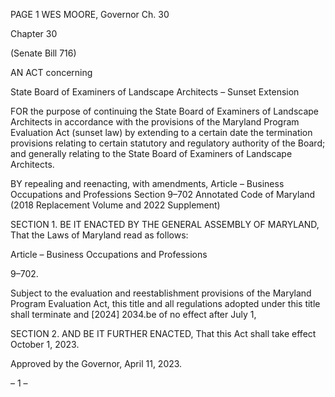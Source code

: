 PAGE 1
WES MOORE, Governor Ch. 30

Chapter 30

(Senate Bill 716)

AN ACT concerning

State Board of Examiners of Landscape Architects – Sunset Extension

FOR the purpose of continuing the State Board of Examiners of Landscape Architects in
accordance with the provisions of the Maryland Program Evaluation Act (sunset law)
by extending to a certain date the termination provisions relating to certain
statutory and regulatory authority of the Board; and generally relating to the State
Board of Examiners of Landscape Architects.

BY repealing and reenacting, with amendments,
Article – Business Occupations and Professions
Section 9–702
Annotated Code of Maryland
(2018 Replacement Volume and 2022 Supplement)

SECTION 1. BE IT ENACTED BY THE GENERAL ASSEMBLY OF MARYLAND,
That the Laws of Maryland read as follows:

Article – Business Occupations and Professions

9–702.

Subject to the evaluation and reestablishment provisions of the Maryland Program
Evaluation Act, this title and all regulations adopted under this title shall terminate and
[2024] 2034.be of no effect after July 1,

SECTION 2. AND BE IT FURTHER ENACTED, That this Act shall take effect
October 1, 2023.

Approved by the Governor, April 11, 2023.

– 1 –